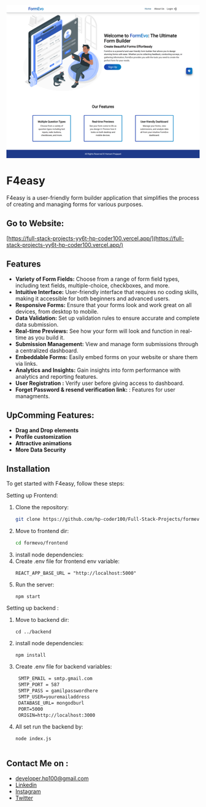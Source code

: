 ![Screenshot](frontend/Screenshots/homepage.png)

# F4easy

F4easy is a user-friendly form builder application that simplifies the process of creating and managing forms for various purposes.

## Go to Website:
   [https://full-stack-projects-yy6t-hp-coder100.vercel.app/](https://full-stack-projects-yy6t-hp-coder100.vercel.app/)


## Features

- **Variety of Form Fields:** Choose from a range of form field types, including text fields, multiple-choice, checkboxes, and more.
- **Intuitive Interface:** User-friendly interface that requires no coding skills, making it accessible for both beginners and advanced users.
- **Responsive Forms:** Ensure that your forms look and work great on all devices, from desktop to mobile.
- **Data Validation:** Set up validation rules to ensure accurate and complete data submission.
- **Real-time Previews:** See how your form will look and function in real-time as you build it.
- **Submission Management:** View and manage form submissions through a centralized dashboard.
- **Embeddable Forms:** Easily embed forms on your website or share them via links.
- **Analytics and Insights:** Gain insights into form performance with analytics and reporting features.
- **User Registration :** Verify user before giving access to dashboard.
- **Forget Password & resend verification link:** : Features for user managments.


## UpComming Features:
- **Drag and Drop elements**
- **Profile customization**
- **Attractive animations**
- **More Data Security**

  
## Installation

To get started with F4easy, follow these steps:

Setting up Frontend:

1. Clone the repository:
   ```bash
   git clone https://github.com/hp-coder100/Full-Stack-Projects/formevo

2. Move to frontend dir:
   ```bash
   cd formevo/frontend
3. install node dependencies:
4. Create .env file for frontend env variable:
   ```base
   REACT_APP_BASE_URL = "http://localhost:5000"
5. Run the server:
   ```base
   npm start

Setting up backend :
1. Move to backend dir:
   ```base
   cd ../backend

2. install node dependencies:
   ```base
   npm install
3. Create .env file for backend variables:
   ```base
    SMTP_EMAIL = smtp.gmail.com
    SMTP_PORT = 587
    SMTP_PASS = gamilpasswordhere
    SMTP_USER=youremailaddress
    DATABASE_URL= mongodburl
    PORT=5000
    ORIGIN=http://localhost:3000

4. All set run the backend by:
   ```base
   node index.js


## Contact Me on :
-  [developer.hp100@gmail.com](mailto:developer.hp100@gmail.com)
-  [Linkedin](https://www.linkedin.com/in/prajapatihemant/)
-  [Instagram](https://instagram.com/_._psycho.thinker_._?igshid=ZDc4ODBmNjlmNQ==)
-  [Twitter](https://twitter.com/HpCoder100)
